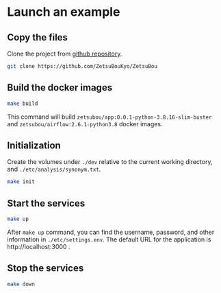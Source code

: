 # Launch an example

## Copy the files

Clone the project from [github repository](https://github.com/ZetsuBouKyo/ZetsuBou).

```sh
git clone https://github.com/ZetsuBouKyo/ZetsuBou
```

## Build the docker images

```sh
make build
```

This command will build `zetsubou/app:0.0.1-python-3.8.16-slim-buster` and
`zetsubou/airflow:2.6.1-python3.8` docker images.

## Initialization

Create the volumes under `./dev` relative to the current working directory, and
`./etc/analysis/synonym.txt`.

```sh
make init
```

## Start the services

```sh
make up
```

After `make up` command, you can find the username, password, and other information in
`./etc/settings.env`. The default URL for the application is http://localhost:3000 .

## Stop the services

```sh
make down
```
